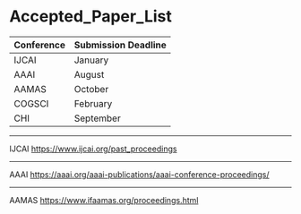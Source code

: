 # Accepted_Paper_List

| Conference  | Submission Deadline |
| ------------- | ------------- |
| IJCAI  | January  |
| AAAI  | August  |
| AAMAS  | October  |
| COGSCI  | February  |
| CHI  | September  |

---

IJCAI
https://www.ijcai.org/past_proceedings

---

AAAI
https://aaai.org/aaai-publications/aaai-conference-proceedings/

---

AAMAS
https://www.ifaamas.org/proceedings.html



